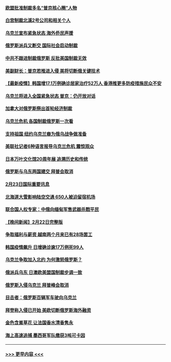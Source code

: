 #### [欧盟批准制裁多名“普京核心圈”人物](../pages/prog202/a103355554.md?t=02240500) 
#### [白宫制裁北溪2号公司和相关个人](../pages/prog202/a103355708.md?t=02240500) 
#### [乌克兰宣布紧急状态 海外侨民声援](../pages/prog202/a103355616.md?t=02240500) 
#### [俄罗斯派兵又断交 国际社会启动制裁](../pages/prog202/a103355584.md?t=02240500) 
#### [中共不跟进制裁俄罗斯 反批美国制裁无效](../pages/prog202/a103355545.md?t=02240500) 
#### [美副财长：普京若推进入侵 美将切断俄关键技术](../pages/prog202/a103355448.md?t=02240500) 
#### [【最新疫情】韩国增17.1万例确诊居家治疗52万人 香港推更多防疫措施民众不安](../pages/prog202/a103355571.md?t=02240500) 
#### [乌克兰将进入全国紧急状态 普京：仍开放对话](../pages/prog202/a103355491.md?t=02240500) 
#### [加拿大对俄罗斯祭出首轮经济制裁](../pages/prog202/a103355461.md?t=02240500) 
#### [乌克兰危机 各国制裁俄罗斯一次看](../pages/prog202/a103355157.md?t=02240500) 
#### [支持祖国 纽约乌克兰裔为俄乌战争做准备](../pages/prog202/a103355290.md?t=02240500) 
#### [美联社记者6种语言报导乌克兰危机 震惊观众](../pages/prog202/a103355281.md?t=02240500) 
#### [日本万叶文化馆20周年展 追溯历史和传统](../pages/prog202/a103355366.md?t=02240500) 
#### [俄罗斯与乌东两国建交 拜普会取消](../pages/prog202/a103355320.md?t=02240500) 
#### [2月23日国际重要讯息](../pages/prog202/a103355318.md?t=02240500) 
#### [北海道大雪影响陆空交通 650人被迫留宿机场](../pages/prog202/a103355229.md?t=02240500) 
#### [联合国人权专家：中俄向缅甸军售武器杀戮平民](../pages/prog202/a103355205.md?t=02240500) 
#### [【晚间新闻】2月22日完整版](../pages/prog202/a103355048.md?t=02240500) 
#### [争取福利与薪资 越南两个月来已有28场罢工](../pages/prog202/a103355143.md?t=02240500) 
#### [韩国疫情飙升 日增确诊逾17万例死99人](../pages/prog202/a103355141.md?t=02240500) 
#### [乌克兰争取加入北约 为何激怒俄罗斯？](../pages/prog202/a103355123.md?t=02240500) 
#### [俄派兵乌东 日澳欧美盟国制裁步调一致](../pages/prog202/a103354884.md?t=02240500) 
#### [俄罗斯入侵乌克兰 拜普峰会取消](../pages/prog202/a103355077.md?t=02240500) 
#### [目击者：俄罗斯百辆军车驶向乌克兰](../pages/prog202/a103355021.md?t=02240500) 
#### [拜登称入侵已开始 美欧切断俄罗斯海外融资](../pages/prog202/a103354958.md?t=02240500) 
#### [金色含羞草花 让法国香水清香隽永](../pages/prog202/a103354836.md?t=02240500) 
#### [海上高速追捕 墨西哥军队缴获3吨可卡因](../pages/prog202/a103354780.md?t=02240500) 

----
#### [ >>> 更早内容 <<< ](../indexes/prog202-earlier.md)
